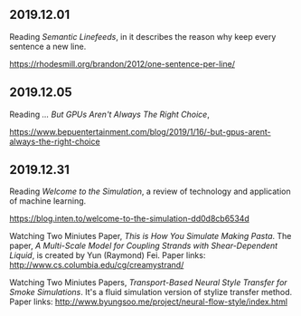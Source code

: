 2019.12.01
---
Reading *Semantic Linefeeds*, in it describes the reason why keep every sentence a new line.

<https://rhodesmill.org/brandon/2012/one-sentence-per-line/>

2019.12.05
---
Reading *... But GPUs Aren't Always The Right Choice*,

<https://www.bepuentertainment.com/blog/2019/1/16/-but-gpus-arent-always-the-right-choice>

2019.12.31
---
Reading *Welcome to the Simulation*, a review of technology and application of machine learning.

<https://blog.inten.to/welcome-to-the-simulation-dd0d8cb6534d>

Watching Two Miniutes Paper, *This is How You Simulate Making Pasta*.
The paper, *A Multi-Scale Model for Coupling Strands with Shear-Dependent Liquid*, is created by Yun (Raymond) Fei.
Paper links: <http://www.cs.columbia.edu/cg/creamystrand/>

Watching Two Miniutes Papers, *Transport-Based Neural Style Transfer for Smoke Simulations*.
It's a fluid simulation version of stylize transfer method.
Paper links: <http://www.byungsoo.me/project/neural-flow-style/index.html>
